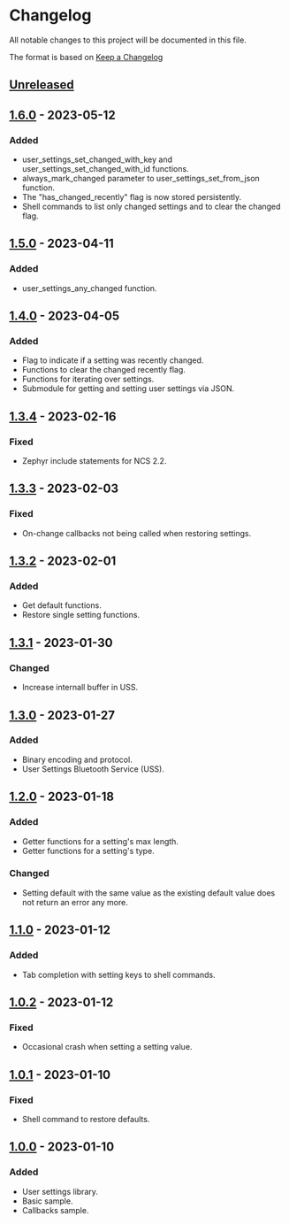 # Changelog

All notable changes to this project will be documented in this file.

The format is based on [Keep a Changelog](https://keepachangelog.com/en/1.0.0/)

## [Unreleased]

## [1.6.0] - 2023-05-12

### Added

-   user_settings_set_changed_with_key and user_settings_set_changed_with_id functions.
-   always_mark_changed parameter to user_settings_set_from_json function.
-   The "has_changed_recently" flag is now stored persistently.
-   Shell commands to list only changed settings and to clear the changed flag.

## [1.5.0] - 2023-04-11

### Added

-   user_settings_any_changed function.

## [1.4.0] - 2023-04-05

### Added

-   Flag to indicate if a setting was recently changed.
-   Functions to clear the changed recently flag.
-   Functions for iterating over settings.
-   Submodule for getting and setting user settings via JSON.

## [1.3.4] - 2023-02-16

### Fixed

-   Zephyr include statements for NCS 2.2.

## [1.3.3] - 2023-02-03

### Fixed

-   On-change callbacks not being called when restoring settings.

## [1.3.2] - 2023-02-01

### Added

-   Get default functions.
-   Restore single setting functions.

## [1.3.1] - 2023-01-30

### Changed

-   Increase internall buffer in USS.

## [1.3.0] - 2023-01-27

### Added

-   Binary encoding and protocol.
-   User Settings Bluetooth Service (USS).

## [1.2.0] - 2023-01-18

### Added

-   Getter functions for a setting's max length.
-   Getter functions for a setting's type.

### Changed

-   Setting default with the same value as the existing default value does not return an error any more.

## [1.1.0] - 2023-01-12

### Added

-   Tab completion with setting keys to shell commands.

## [1.0.2] - 2023-01-12

### Fixed

-   Occasional crash when setting a setting value.

## [1.0.1] - 2023-01-10

### Fixed

-   Shell command to restore defaults.

## [1.0.0] - 2023-01-10

### Added

-   User settings library.
-   Basic sample.
-   Callbacks sample.

[Unreleased]: https://github.com/IRNAS/irnas-usersettings-lib/compare/v1.6.0...HEAD

[1.6.0]: https://github.com/IRNAS/irnas-usersettings-lib/compare/v1.5.0...v1.6.0

[1.5.0]: https://github.com/IRNAS/irnas-usersettings-lib/compare/v1.4.0...v1.5.0

[1.4.0]: https://github.com/IRNAS/irnas-usersettings-lib/compare/v1.3.4...v1.4.0

[1.3.4]: https://github.com/IRNAS/irnas-usersettings-lib/compare/v1.3.3...v1.3.4

[1.3.3]: https://github.com/IRNAS/irnas-usersettings-lib/compare/v1.3.2...v1.3.3

[1.3.2]: https://github.com/IRNAS/irnas-usersettings-lib/compare/v1.3.1...v1.3.2

[1.3.1]: https://github.com/IRNAS/irnas-usersettings-lib/compare/v1.3.0...v1.3.1

[1.3.0]: https://github.com/IRNAS/irnas-usersettings-lib/compare/v1.2.0...v1.3.0

[1.2.0]: https://github.com/IRNAS/irnas-usersettings-lib/compare/v1.1.0...v1.2.0

[1.1.0]: https://github.com/IRNAS/irnas-usersettings-lib/compare/v1.0.2...v1.1.0

[1.0.2]: https://github.com/IRNAS/irnas-usersettings-lib/compare/v1.0.1...v1.0.2

[1.0.1]: https://github.com/IRNAS/irnas-usersettings-lib/compare/v1.0.0...v1.0.1

[1.0.0]: https://github.com/IRNAS/irnas-usersettings-lib/compare/f41f9e534d9a60b2f5d3584abf2836f2bde2b3fc...v1.0.0
